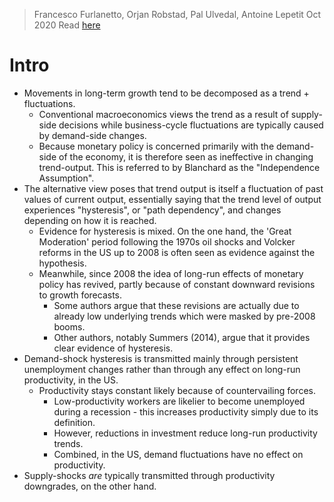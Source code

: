 >Francesco Furlanetto, Orjan Robstad, Pal Ulvedal, Antoine Lepetit
>Oct 2020
>Read [here](https://www.econstor.eu/bitstream/10419/246120/1/1745151753.pdf)

# Intro
- Movements in long-term growth tend to be decomposed as a trend + fluctuations.
	- Conventional macroeconomics views the trend as a result of supply-side decisions while business-cycle fluctuations are typically caused by demand-side changes.
	- Because monetary policy is concerned primarily with the demand-side of the economy, it is therefore seen as ineffective in changing trend-output. This is referred to by Blanchard as the "Independence Assumption".
- The alternative view poses that trend output is itself a fluctuation of past values of current output, essentially saying that the trend level of output experiences "hysteresis", or "path dependency", and changes depending on how it is reached.
	- Evidence for hysteresis is mixed. On the one hand, the 'Great Moderation' period following the 1970s oil shocks and Volcker reforms in the US up to 2008 is often seen as evidence against the hypothesis.
	- Meanwhile, since 2008 the idea of long-run effects of monetary policy has revived, partly because of constant downward revisions to growth forecasts.
		- Some authors argue that these revisions are actually due to already low underlying trends which were masked by pre-2008 booms.
		- Other authors, notably Summers (2014), argue that it provides clear evidence of hysteresis.
- Demand-shock hysteresis is transmitted mainly through persistent unemployment changes rather than through any effect on long-run productivity, in the US.
	- Productivity stays constant likely because of countervailing forces.
		- Low-productivity workers are likelier to become unemployed during a recession - this increases productivity simply due to its definition.
		- However, reductions in investment reduce long-run productivity trends.
		- Combined, in the US, demand fluctuations have no effect on productivity.
- Supply-shocks *are* typically transmitted through productivity downgrades, on the other hand.